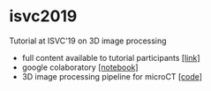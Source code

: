 # isvc2019
Tutorial at ISVC'19 on 3D image processing

- full content available to tutorial participants [[link]](https://github.com/BIDS/ISVC2019/tree/master/tutorial_notebooks)
- google colaboratory [[notebook]](https://colab.research.google.com/drive/1P6io55YT_mJ22btMehzoc0CwwxsEr5M-)
- 3D image processing pipeline for microCT [[code]](https://github.com/dani-lbnl/2019_als_user_meeting/blob/master/danials19_wrkshp.ipynb)

